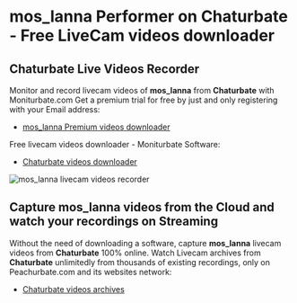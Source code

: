 # mos_lanna Performer on Chaturbate - Free LiveCam videos downloader

## Chaturbate Live Videos Recorder

Monitor and record livecam videos of **mos_lanna** from **Chaturbate** with Moniturbate.com
Get a premium trial for free by just and only registering with your Email address:
* [mos_lanna Premium videos downloader](https://moniturbate.com/request-demo-licence-key.html)

Free livecam videos downloader - Moniturbate Software:
* [Chaturbate videos downloader](https://moniturbate.com/moniturbate-download-software.html)

![mos_lanna livecam videos recorder](https://peachurnet.com/templates/moniturbate-software.png)


## Capture mos_lanna videos from the Cloud and watch your recordings on Streaming

Without the need of downloading a software, capture **mos_lanna** livecam videos from **Chaturbate** 100% online.
Watch Livecam archives from **Chaturbate** unlimitedly from thousands of existing recordings, only on Peachurbate.com and its websites network:
* [Chaturbate videos archives](https://peachurnet.com/)